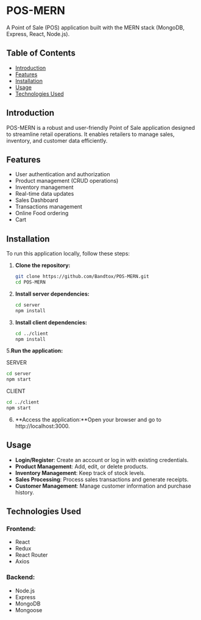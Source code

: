 # POS-MERN

A Point of Sale (POS) application built with the MERN stack (MongoDB, Express, React, Node.js).

## Table of Contents

- [Introduction](#introduction)
- [Features](#features)
- [Installation](#installation)
- [Usage](#usage)
- [Technologies Used](#technologies-used)

## Introduction

POS-MERN is a robust and user-friendly Point of Sale application designed to streamline retail operations. It enables retailers to manage sales, inventory, and customer data efficiently.

## Features

- User authentication and authorization
- Product management (CRUD operations)
- Inventory management
- Real-time data updates
- Sales Dashboard
- Transactions management
- Online Food ordering
- Cart

## Installation

To run this application locally, follow these steps:

1. **Clone the repository:**
   ```bash
   git clone https://github.com/Bandtox/POS-MERN.git
   cd POS-MERN

2. **Install server dependencies:**
   ```bash
   cd server
   npm install
   ```
3. **Install client dependencies:**
   ```bash
   cd ../client
   npm install
   ```
   
5.**Run the application:**

SERVER
   ```bash
   cd server
   npm start
   ```

CLIENT
   ```bash
   cd ../client
   npm start
   ```

6. **Access the application:**Open your browser and go to http://localhost:3000.

## Usage

- **Login/Register**: Create an account or log in with existing credentials.
- **Product Management**: Add, edit, or delete products.
- **Inventory Management**: Keep track of stock levels.
- **Sales Processing**: Process sales transactions and generate receipts.
- **Customer Management**: Manage customer information and purchase history.

## Technologies Used

### Frontend:
- React
- Redux
- React Router
- Axios

### Backend:
- Node.js
- Express
- MongoDB
- Mongoose


